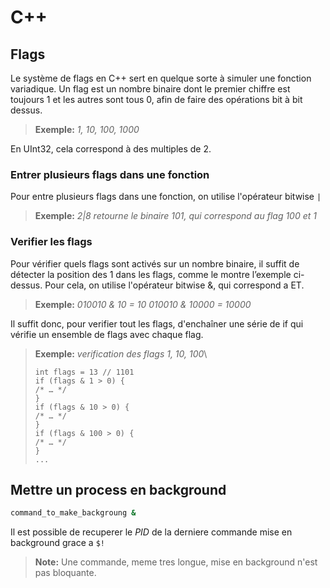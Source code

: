 # C++
## Flags
Le système de flags en C++ sert en quelque sorte à simuler une fonction variadique. Un flag est un nombre binaire dont le premier chiffre est toujours 1 et les autres sont tous 0, afin de faire des opérations bit à bit dessus.

> **Exemple:** *1, 10, 100, 1000*

En UInt32, cela correspond à des multiples de 2.
### Entrer plusieurs flags dans une fonction
Pour entre plusieurs flags dans une fonction, on utilise l'opérateur bitwise `|`

> **Exemple:** *2|8 retourne le binaire 101, qui correspond au flag 100 et 1*

### Verifier les flags
Pour vérifier quels flags sont activés sur un nombre binaire, il suffit de détecter la position des 1 dans les flags, comme le montre l’exemple ci-dessus. Pour cela, on utilise l'opérateur bitwise &, qui correspond a ET.

> **Exemple:**
> *010010 & 10 = 10*
> *010010 & 10000 = 10000*

Il suffit donc, pour verifier tout les flags, d'enchaîner une série de if qui vérifie un ensemble de flags avec chaque flag.

> **Exemple:** *verification des flags 1, 10, 100*\
> ```
> int flags = 13 // 1101
> if (flags & 1 > 0) {
> /* … */
> }
> if (flags & 10 > 0) {
> /* … */
> }
> if (flags & 100 > 0) {
> /* … */
> }
> ...
> ```

## Mettre un process en background
```bash
command_to_make_backgroung &
```

Il est possible de recuperer le *PID* de la derniere commande mise en background grace a `$!`

> **Note:**
> Une commande, meme tres longue, mise en background n'est pas bloquante.